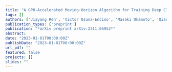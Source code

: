 ```yaml
---
title: "A GPU-Accelerated Moving-Horizon Algorithm for Training Deep Classification Trees on Large Datasets"
tags: []
authors: ['Jiayang Ren', 'Victor Osuna-Enciso', 'Masaki Okamoto', 'Qianwen Mao', 'Chenxi Ji', 'Liang Cao', 'Kaixun Hua', 'Yankai Cao']
publication_types: ['preprint']
publication: "*arXiv preprint arXiv:2311.06952*"
abstract: 
date: "2023-01-01T00:00:00Z"
publishDate: "2023-01-01T00:00:00Z"
url_pdf: ""
featured: false
projects: []
slides: ""
---
```


